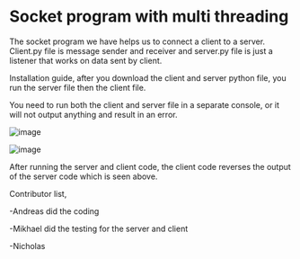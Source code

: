 # Socket program with multi threading
The socket program we have helps us to connect a client to a server. Client.py file is message sender and receiver and server.py file is just a listener that works on data sent by client.


Installation guide, after you download the client and server python file, you run the server file then the client file.

You need to run both the client and server file in a separate console, or it will not output anything and result in an error.

![image](https://user-images.githubusercontent.com/57937951/123534135-1af65a80-d745-11eb-866b-3af1f6313273.png)

![image](https://user-images.githubusercontent.com/57937951/123534163-4d07bc80-d745-11eb-97a1-18c328478b8d.png)


After running the server and client code, the client code reverses the output of the server code which is seen above.

Contributor list, 

-Andreas did the coding

-Mikhael did the testing for the server and client

-Nicholas 
